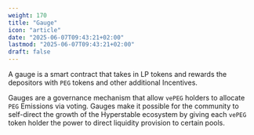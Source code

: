 ```yaml
---
weight: 170
title: "Gauge"
icon: "article"
date: "2025-06-07T09:43:21+02:00"
lastmod: "2025-06-07T09:43:21+02:00"
draft: false
---
```


A gauge is a smart contract that takes in LP tokens and rewards the depositors with `PEG` tokens and other additional Incentives.

Gauges are a governance mechanism that allow `vePEG` holders to allocate `PEG` Emissions via voting. Gauges make it possible for the community to self-direct the growth of the Hyperstable ecosystem by giving each `vePEG` token holder the power to direct liquidity provision to certain pools.
